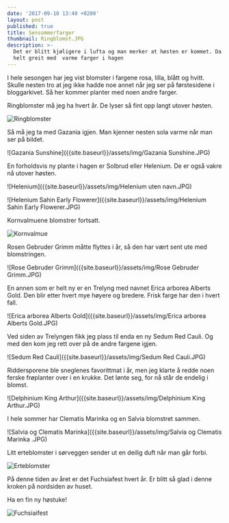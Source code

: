 ```yaml
---
date: '2017-09-10 13:40 +0200'
layout: post
published: true
title: Sensommerfarger
thumbnail: Ringblomst.JPG
description: >-
  Det er blitt kjøligere i lufta og man merker at høsten er kommet. Da er det
  helt greit med  varme farger i hagen
---
```


I hele sesongen har jeg vist blomster i fargene rosa, lilla, blått og hvitt. Skulle nesten tro at jeg ikke hadde noe annet når jeg ser på førstesidene i bloggarkivet. Så her kommer planter med noen andre farger.

Ringblomster må jeg ha hvert år. De lyser så fint opp langt utover høsten. 

![Ringblomster]({{site.baseurl}}/assets/img/Ringblomst.JPG)

Så må jeg ta med Gazania igjen. Man kjenner nesten sola varme når man ser på bildet.

![Gazania Sunshine]({{site.baseurl}}/assets/img/Gazania Sunshine.JPG)

<!--more-->

En forholdsvis ny plante i hagen er Solbrud eller Helenium. De er også vakre nå utover høsten.

![Helenium]({{site.baseurl}}/assets/img/Helenium uten navn.JPG)

![Helenium Sahin Early Flowerer]({{site.baseurl}}/assets/img/Helenium Sahin Early Flowerer.JPG)

Kornvalmuene blomstrer fortsatt. 

![Kornvalmue]({{site.baseurl}}/assets/img/Kornvalmue.JPG)

Rosen Gebruder Grimm måtte flyttes i år, så den har vært sent ute med blomstringen. 

![Rose Gebruder Grimm]({{site.baseurl}}/assets/img/Rose Gebruder Grimm.JPG)

En annen som er helt ny er en Trelyng med navnet Erica arborea Alberts Gold. Den blir etter hvert mye høyere og bredere. Frisk farge har den i hvert fall.

![Erica arborea Alberts Gold]({{site.baseurl}}/assets/img/Erica arborea Alberts Gold.JPG)

Ved siden av Trelyngen fikk jeg plass til enda en ny Sedum Red Cauli. Og med den kom jeg rett over på de andre fargene igjen. 

![Sedum Red Cauli]({{site.baseurl}}/assets/img/Sedum Red Cauli.JPG)

Riddersporene ble sneglenes favorittmat i år, men jeg klarte å redde noen ferske frøplanter over i en krukke. Det lønte seg, for nå står de endelig i blomst. 

![Delphinium King Arthur]({{site.baseurl}}/assets/img/Delphinium King Arthur.JPG)

I hele sommer har Clematis Marinka og en Salvia blomstret sammen.

![Salvia og Clematis Marinka]({{site.baseurl}}/assets/img/Salvia og Clematis Marinka .JPG)

Litt erteblomster i sørveggen sender ut en deilig duft når man går forbi.

![Erteblomster]({{site.baseurl}}/assets/img/Erteblomster.JPG)

På denne tiden av året er det Fuchsiafest hvert år. Er blitt så glad i denne kroken på nordsiden av huset.

Ha en fin ny høstuke!

![Fuchsiaifest]({{site.baseurl}}/assets/img/Fuchsiafest.JPG)
